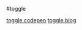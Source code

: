 #toggle

[toggle codepen](https://codepen.io/designcourse/pen/OGVZjr)
[toggle blog](https://medium.com/@mwichary/dark-theme-in-a-day-3518dde2955a)
